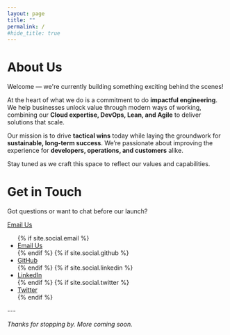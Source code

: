 ```yaml
---
layout: page
title: ""
permalink: /
#hide_title: true
---
```


# About Us

Welcome — we're currently building something exciting behind the scenes!

At the heart of what we do is a commitment to do **impactful engineering**. We help businesses unlock value through modern ways of working, combining our **Cloud expertise, DevOps, Lean, and Agile** to deliver solutions that scale.

Our mission is to drive **tactical wins** today while laying the groundwork for **sustainable, long-term success**. We’re passionate about improving the experience for **developers, operations, and customers** alike.

Stay tuned as we craft this space to reflect our values and capabilities.

# Get in Touch

Got questions or want to chat before our launch?

[Email Us](mailto:hi@impacteng.com.au)

<ul>
  {% if site.social.email %}
    <li><a href="mailto:{{ site.social.email }}">Email Us</a></li>
  {% endif %}
  {% if site.social.github %}
    <li><a href="{{ site.social.github }}" target="_blank">GitHub</a></li>
  {% endif %}
  {% if site.social.linkedin %}
    <li><a href="{{ site.social.linkedin }}" target="_blank">LinkedIn</a></li>
  {% endif %}
  {% if site.social.twitter %}
    <li><a href="{{ site.social.twitter }}" target="_blank">Twitter</a></li>
  {% endif %}
</ul>
---

*Thanks for stopping by. More coming soon.*